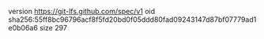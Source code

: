 version https://git-lfs.github.com/spec/v1
oid sha256:55ff8bc96796acf8f5fd20bd0f05ddd80fad09243147d87bf07779ad1e0b06a6
size 297
